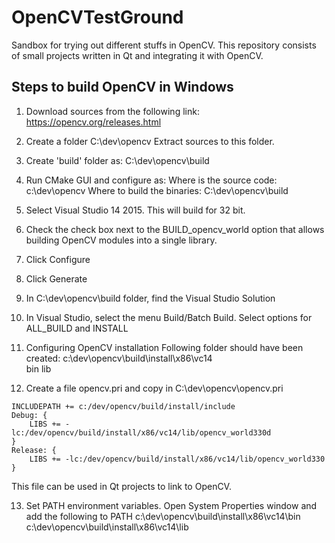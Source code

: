 # OpenCVTestGround
Sandbox for trying out different stuffs in OpenCV. This repository consists of small projects written in Qt and integrating it with OpenCV.

## Steps to build OpenCV in Windows
1. Download sources from the following link:
https://opencv.org/releases.html

2. Create a folder C:\dev\opencv
Extract sources to this folder.

3. Create 'build' folder as:
C:\dev\opencv\build

4. Run CMake GUI and configure as:
Where is the source code: c:\dev\opencv
Where to build the binaries: C:\dev\opencv\build

5. Select Visual Studio 14 2015. This will build for 32 bit. 

6. Check the check box next to the BUILD_opencv_world option that allows building OpenCV modules into a single library.

7. Click Configure

8. Click Generate

9. In C:\dev\opencv\build folder, find the Visual Studio Solution

10. In Visual Studio, select the menu Build/Batch Build. Select options for ALL_BUILD and INSTALL

11. Configuring OpenCV installation
Following folder should have been created:
c:\dev\opencv\build\install\x86\vc14\
  bin
  lib

12. Create a file opencv.pri and copy in C:\dev\opencv\opencv.pri

```
INCLUDEPATH += c:/dev/opencv/build/install/include
Debug: {
	LIBS += -lc:/dev/opencv/build/install/x86/vc14/lib/opencv_world330d
}
Release: {
	LIBS += -lc:/dev/opencv/build/install/x86/vc14/lib/opencv_world330
}
```

This file can be used in Qt projects to link to OpenCV.

13. Set PATH environment variables. Open System Properties window and add the following to PATH
c:\dev\opencv\build\install\x86\vc14\bin
c:\dev\opencv\build\install\x86\vc14\lib


